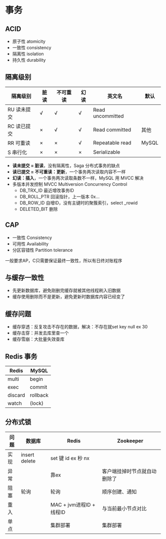 # 事务


## ACID
- 原子性 atomicity
- 一致性 consistency
- 隔离性 isolation
- 持久性 durability


## 隔离级别
| 隔离级别    | 脏读 | 不可重读 | 幻读 | 英文名           | 默认  |
| ----------- | ---- | -------- | ---- | ---------------- | ----- |
| RU 读未提交 | √    | √        | √    | Read uncommitted |       |
| RC 读已提交 | ×    | √        | √    | Read committed   | 其他  |
| RR 可重读   | ×    | ×        | √    | Repeatable read  | MySQL |
| S  串行化   | ×    | ×        | ×    | Serializable     |       |

- **读未提交 = 脏读**，没有隔离性，Saga 分布式事务的缺点
- **读已提交 = 不可重读：更新**，一个事务两次读取内容不一样
- **幻读：插入**，一个事务两次读取条数不一样，MySQL 用 MVCC 解决
- 多版本并发控制 MVCC Multiversion Concurrency Control
    - DB_TRX_ID 最近增改事务ID
    - DB_ROLL_PTR 回滚指针，上一版本 0x...
    - DB_ROW_ID 自增ID，没有主键时的聚簇索引，select _rowid
    - DELETED_BIT 删除


## CAP
- 一致性 Consistency
- 可用性 Availability
- 分区容错性 Partition tolerance

一般要求AP，C只需要保证最终一致性，所以有日终对账程序


## 与缓存一致性
- 先更新数据库，避免刚删完缓存就被其他线程刷入旧数据
- 缓存使用删除而不是更新，避免更新时数据库内容已经变了

## 缓存问题
- 缓存穿透：反复攻击不存在的数据，解决：不存在就set key null ex 30
- 缓存击穿：并发去库里查一个
- 缓存雪崩：大批量失效查库


## Redis 事务

| Redis   | MySQL    |
| ------- | -------- |
| multi   | begin    |
| exec    | commit   |
| discard | rollback |
| watch   | (lock)   |


## 分布式锁

| 问题 | 数据库        | Redis                    | Zookeeper                    |
| ---- | ------------- | ------------------------ | ---------------------------- |
| 实现 | insert delete | set 键 id ex 秒 nx       |                              |
| 异常 |               | 靠ex                     | 客户端挂掉时节点就自动删除了 |
| 阻塞 | 轮询          | 轮询                     | 顺序创建、通知               |
| 重入 |               | MAC + jvm进程ID + 线程ID | 与当前最小节点对比           |
| 单点 |               | 集群部署                 | 集群部署                     |

